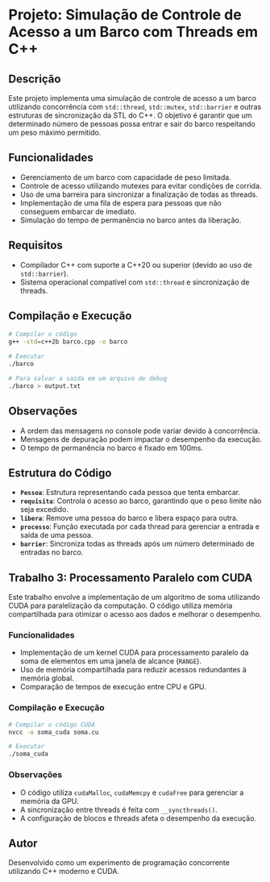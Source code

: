 # Projeto: Simulação de Controle de Acesso a um Barco com Threads em C++

## Descrição
Este projeto implementa uma simulação de controle de acesso a um barco utilizando concorrência com `std::thread`, `std::mutex`, `std::barrier` e outras estruturas de sincronização da STL do C++. O objetivo é garantir que um determinado número de pessoas possa entrar e sair do barco respeitando um peso máximo permitido.

## Funcionalidades
- Gerenciamento de um barco com capacidade de peso limitada.
- Controle de acesso utilizando mutexes para evitar condições de corrida.
- Uso de uma barreira para sincronizar a finalização de todas as threads.
- Implementação de uma fila de espera para pessoas que não conseguem embarcar de imediato.
- Simulação do tempo de permanência no barco antes da liberação.

## Requisitos
- Compilador C++ com suporte a C++20 ou superior (devido ao uso de `std::barrier`).
- Sistema operacional compatível com `std::thread` e sincronização de threads.

## Compilação e Execução
```sh
# Compilar o código
g++ -std=c++2b barco.cpp -o barco

# Executar
./barco

# Para salvar a saída em um arquivo de debug
./barco > output.txt
```

## Observações
- A ordem das mensagens no console pode variar devido à concorrência.
- Mensagens de depuração podem impactar o desempenho da execução.
- O tempo de permanência no barco é fixado em 100ms.

## Estrutura do Código
- **`Pessoa`**: Estrutura representando cada pessoa que tenta embarcar.
- **`requisita`**: Controla o acesso ao barco, garantindo que o peso limite não seja excedido.
- **`libera`**: Remove uma pessoa do barco e libera espaço para outra.
- **`processo`**: Função executada por cada thread para gerenciar a entrada e saída de uma pessoa.
- **`barrier`**: Sincroniza todas as threads após um número determinado de entradas no barco.

## Trabalho 3: Processamento Paralelo com CUDA
Este trabalho envolve a implementação de um algoritmo de soma utilizando CUDA para paralelização da computação. O código utiliza memória compartilhada para otimizar o acesso aos dados e melhorar o desempenho.

### Funcionalidades
- Implementação de um kernel CUDA para processamento paralelo da soma de elementos em uma janela de alcance (`RANGE`).
- Uso de memória compartilhada para reduzir acessos redundantes à memória global.
- Comparação de tempos de execução entre CPU e GPU.

### Compilação e Execução
```sh
# Compilar o código CUDA
nvcc -o soma_cuda soma.cu

# Executar
./soma_cuda
```

### Observações
- O código utiliza `cudaMalloc`, `cudaMemcpy` e `cudaFree` para gerenciar a memória da GPU.
- A sincronização entre threads é feita com `__syncthreads()`.
- A configuração de blocos e threads afeta o desempenho da execução.

## Autor
Desenvolvido como um experimento de programação concorrente utilizando C++ moderno e CUDA.

